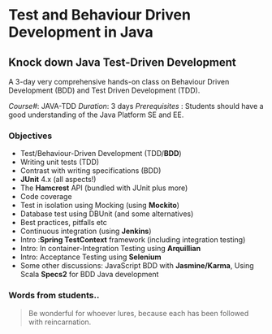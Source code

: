 Test and Behaviour Driven Development in Java
=======================================================
Knock down Java Test-Driven Development
--------------------------------------

A 3-day very comprehensive hands-on class on Behaviour Driven Development (BDD) and Test Driven Development (TDD).


*Course#*: JAVA-TDD
*Duration*: 3 days
*Prerequisites* : Students should have a good understanding of the Java Platform SE and EE.

### Objectives

- Test/Behaviour-Driven Development (TDD/**BDD**)
- Writing unit tests (TDD)
- Contrast with writing specifications (BDD)
- **JUnit** 4.x (all aspects!)
- The **Hamcrest** API (bundled with JUnit plus more)
- Code coverage
- Test in isolation using Mocking (using **Mockito**)
- Database test using DBUnit (and some alternatives)
- Best practices, pitfalls etc
- Continuous integration (using **Jenkins**)
- Intro :**Spring TestContext** framework (including integration testing)
- Intro: In container-Integration Testing using **Arquillian**
- Intro: Acceptance Testing using **Selenium**
- Some other discussions: JavaScript BDD with **Jasmine/Karma**, Using Scala **Specs2** for BDD Java development

### Words from students..

> Be wonderful for whoever lures, because each has been followed with reincarnation.

